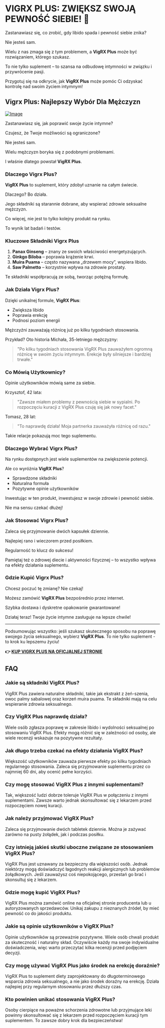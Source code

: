 # VIGRX PLUS: ZWIĘKSZ SWOJĄ PEWNOŚĆ SIEBIE! 💪

Zastanawiasz się, co zrobić, gdy libido spada i pewność siebie znika? 

Nie jesteś sam. 

Wielu z nas zmaga się z tym problemem, a **VigRX Plus** może być rozwiązaniem, którego szukasz. 

To nie tylko suplement – to szansa na odbudowę intymności w związku i przywrócenie pasji. 

Przygotuj się na odkrycie, jak **VigRX Plus** może pomóc Ci odzyskać kontrolę nad swoim życiem intymnym!

## Vigrx Plus: Najlepszy Wybór Dla Mężczyzn

[![Image](https://www2.sellhealth.com/63/vigrxplus_box_facingright_withpills_lg.jpg)](https://gchaffi.com/jph7fcws)

Zastanawiasz się, jak poprawić swoje życie intymne? 

Czujesz, że Twoje możliwości są ograniczone? 

Nie jesteś sam. 

Wielu mężczyzn boryka się z podobnymi problemami. 

I właśnie dlatego powstał **VigRX Plus**.

### Dlaczego Vigrx Plus?

**VigRX Plus** to suplement, który zdobył uznanie na całym świecie. 

Dlaczego? Bo działa. 

Jego składniki są starannie dobrane, aby wspierać zdrowie seksualne mężczyzn.

Co więcej, nie jest to tylko kolejny produkt na rynku. 

To wynik lat badań i testów.

### Kluczowe Składniki Vigrx Plus

1. **Panax Ginseng** – znany ze swoich właściwości energetyzujących.
2. **Ginkgo Biloba** – poprawia krążenie krwi.
3. **Muira Puama** – często nazywana „drzewem mocy”, wspiera libido.
4. **Saw Palmetto** – korzystnie wpływa na zdrowie prostaty.

Te składniki współpracują ze sobą, tworząc potężną formułę.

### Jak Działa Vigrx Plus?

Dzięki unikalnej formule, **VigRX Plus**:

- Zwiększa libido
- Poprawia erekcję
- Podnosi poziom energii

Mężczyźni zauważają różnicę już po kilku tygodniach stosowania. 

Przykład? Oto historia Michała, 35-letniego mężczyzny:

> "Po kilku tygodniach stosowania VigRX Plus zauważyłem ogromną różnicę w swoim życiu intymnym. Erekcje były silniejsze i bardziej trwałe."

### Co Mówią Użytkownicy?

Opinie użytkowników mówią same za siebie.

Krzysztof, 42 lata:

> "Zawsze miałem problemy z pewnością siebie w sypialni. Po rozpoczęciu kuracji z VigRX Plus czuję się jak nowy facet."

Tomasz, 28 lat:

> "To naprawdę działa! Moja partnerka zauważyła różnicę od razu."

Takie relacje pokazują moc tego suplementu.

### Dlaczego Wybrać Vigrx Plus?

Na rynku dostępnych jest wiele suplementów na zwiększenie potencji.

Ale co wyróżnia **VigRX Plus**?

- Sprawdzone składniki
- Naturalna formuła
- Pozytywne opinie użytkowników

Inwestując w ten produkt, inwestujesz w swoje zdrowie i pewność siebie.

Nie ma sensu czekać dłużej!

### Jak Stosować Vigrx Plus?

Zaleca się przyjmowanie dwóch kapsułek dziennie. 

Najlepiej rano i wieczorem przed posiłkiem.

Regularność to klucz do sukcesu! 

Pamiętaj też o zdrowej diecie i aktywności fizycznej – to wszystko wpływa na efekty działania suplementu.

### Gdzie Kupić Vigrx Plus?

Chcesz poczuć tę zmianę? Nie czekaj!

Możesz zamówić **VigRX Plus** bezpośrednio przez internet.

Szybka dostawa i dyskretne opakowanie gwarantowane!

Działaj teraz! Twoje życie intymne zasługuje na lepsze chwile!

---

Podsumowując wszystko: jeśli szukasz skutecznego sposobu na poprawę swojego życia seksualnego, wybierz **VigRX Plus**. To nie tylko suplement - to krok ku lepszemu życiu!



**👉 [KUP VIGRX PLUS NA OFICJALNEJ STRONIE](https://gchaffi.com/jph7fcws)**

## FAQ

### Jakie są składniki VigRX Plus?

VigRX Plus zawiera naturalne składniki, takie jak ekstrakt z żeń-szenia, owoc palmy sabalowej oraz korzeń muira puama. Te składniki mają na celu wspieranie zdrowia seksualnego.

### Czy VigRX Plus naprawdę działa?

Wiele osób zgłasza poprawę w zakresie libido i wydolności seksualnej po stosowaniu VigRX Plus. Efekty mogą różnić się w zależności od osoby, ale wiele recenzji wskazuje na pozytywne rezultaty.

### Jak długo trzeba czekać na efekty działania VigRX Plus?

Większość użytkowników zauważa pierwsze efekty po kilku tygodniach regularnego stosowania. Zaleca się przyjmowanie suplementu przez co najmniej 60 dni, aby ocenić pełne korzyści.

### Czy mogę stosować VigRX Plus z innymi suplementami?

Tak, większość ludzi dobrze toleruje VigRX Plus w połączeniu z innymi suplementami. Zawsze warto jednak skonsultować się z lekarzem przed rozpoczęciem nowej kuracji.

### Jak należy przyjmować VigRX Plus?

Zaleca się przyjmowanie dwóch tabletek dziennie. Można je zażywać zarówno na pusty żołądek, jak i podczas posiłku.

### Czy istnieją jakieś skutki uboczne związane ze stosowaniem VigRX Plus?

VigRX Plus jest uznawany za bezpieczny dla większości osób. Jednak niektórzy mogą doświadczyć łagodnych reakcji alergicznych lub problemów żołądkowych. Jeśli zauważysz coś niepokojącego, przestań go brać i skonsultuj się z lekarzem.

### Gdzie mogę kupić VigRX Plus?

VigRX Plus można zamówić online na oficjalnej stronie producenta lub u autoryzowanych sprzedawców. Unikaj zakupu z nieznanych źródeł, by mieć pewność co do jakości produktu.

### Jakie są opinie użytkowników o VigRX Plus?

Opinie użytkowników są przeważnie pozytywne. Wiele osób chwali produkt za skuteczność i naturalny skład. Oczywiście każdy ma swoje indywidualne doświadczenia, więc warto przeczytać kilka recenzji przed podjęciem decyzji.

### Czy mogę używać VigRX Plus jako środek na erekcję doraźnie?

VigRX Plus to suplement diety zaprojektowany do długoterminowego wsparcia zdrowia seksualnego, a nie jako środek doraźny na erekcję. Działa najlepiej przy regularnym stosowaniu przez dłuższy czas.

### Kto powinien unikać stosowania VigRX Plus?

Osoby cierpiące na poważne schorzenia zdrowotne lub przyjmujące leki powinny skonsultować się z lekarzem przed rozpoczęciem kuracji tym suplementem. To zawsze dobry krok dla bezpieczeństwa!